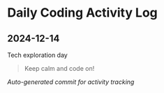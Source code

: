 # Daily Coding Activity Log

## 2024-12-14

Tech exploration day

> Keep calm and code on!

*Auto-generated commit for activity tracking*
